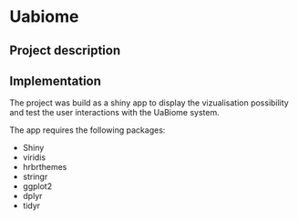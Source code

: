 # Uabiome

## Project description

## Implementation
The project was build as a shiny app to display the vizualisation possibility and test the user interactions with the UaBiome system.

The app requires the following packages:
- Shiny
- viridis
- hrbrthemes
- stringr
- ggplot2
- dplyr
- tidyr
